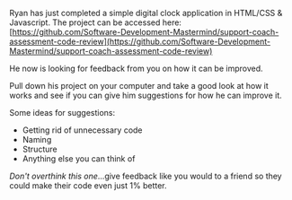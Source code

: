 
Ryan has just completed a simple digital clock application in HTML/CSS & Javascript.  The project can be accessed here: [https://github.com/Software-Development-Mastermind/support-coach-assessment-code-review](https://github.com/Software-Development-Mastermind/support-coach-assessment-code-review)

He now is looking for feedback from you on how it can be improved.

Pull down his project on your computer and take a good look at how it works and see if you can give him suggestions for how he can improve it.

Some ideas for suggestions:
 - Getting rid of unnecessary code
 - Naming
 - Structure
 - Anything else you can think of

*Don't overthink this one*...give feedback like you would to a friend so they could make their code even just 1% better.